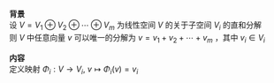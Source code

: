 **背景**  
设 $V=V_1\oplus V_2\oplus\cdots\oplus V_m$ 为线性空间 $V$ 的关于子空间 $V_i$ 的直和分解  
则 $V$ 中任意向量 $v$ 可以唯一的分解为 $v=v_1+v_2+\cdots+v_m$ ，其中 $v_i\in V_i$  
  
**内容**  
定义映射 $\Phi_i:V\to V_i,\ v\mapsto\Phi_i(v)=v_i$  
